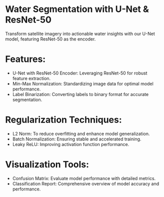 # Water Segmentation with U-Net & ResNet-50
Transform satellite imagery into actionable water insights with our U-Net model, featuring ResNet-50 as the encoder.

# Features:
* U-Net with ResNet-50 Encoder: Leveraging ResNet-50 for robust feature extraction.
* Min-Max Normalization: Standardizing image data for optimal model performance.
* Label Binarization: Converting labels to binary format for accurate segmentation.

# Regularization Techniques:
* L2 Norm: To reduce overfitting and enhance model generalization.
* Batch Normalization: Ensuring stable and accelerated training.
* Leaky ReLU: Improving activation function performance.

# Visualization Tools:
* Confusion Matrix: Evaluate model performance with detailed metrics.
* Classification Report: Comprehensive overview of model accuracy and performance.
